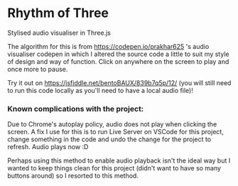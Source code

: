 # Rhythm of Three 
Stylised audio visualiser in Three.js

The algorithm for this is from https://codepen.io/prakhar625 's audio visualiser codepen in which I altered the source code a little to suit my style of design and way of function. Click on anywhere on the screen to play and once more to pause.

Try it out on https://jsfiddle.net/bentoBAUX/839b7q5p/12/ (you will still need to run this code locally as you'll need to have a local audio file)!

### Known complications with the project:

Due to Chrome's autoplay policy, audio does not play when clicking the screen. A fix I use for this is to run Live Server on VSCode for this project, change something in the code and undo the change for the project to refresh. Audio plays now :D

Perhaps using this method to enable audio playback isn't the ideal way but I wanted to keep things clean for this project (didn't want to have so many buttons around) so I resorted to this method.
